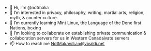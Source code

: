 - 👋 Hi, I’m @notmaka
- 👀 I’m interested in privacy, philosophy, writing, martial arts, religion, myth, & counter culture
- 🌱 I’m currently learning Mint Linux, the Language of the Dene first Nations, boxing
- 💞️ I’m looking to collaborate on establishing private communication & collaboration servers for us in Western Canadaivate servers
- 📫 How to reach me NotMakavillian@vivaldi.net

<!---
notmaka/notmaka is a ✨ special ✨ repository because its `README.md` (this file) appears on your GitHub profile.
You can click the Preview link to take a look at your changes.
--->
